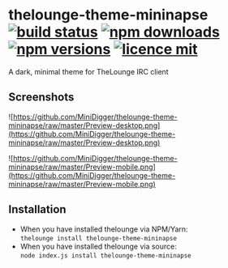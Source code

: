 # thelounge-theme-mininapse [![build status](https://github.com/MiniDigger/thelounge-theme-mininapse/workflows/Build/badge.svg)](https://github.com/MiniDigger/thelounge-theme-mininapse/actions) [![npm downloads](https://img.shields.io/npm/dt/thelounge-theme-mininapse.svg)](https://www.npmjs.com/package/thelounge-theme-mininapse) [![npm versions](https://img.shields.io/npm/v/thelounge-theme-mininapse.svg)](https://www.npmjs.com/package/thelounge-theme-mininapse) [![licence mit](https://img.shields.io/github/license/MiniDigger/thelounge-theme-mininapse.svg)](https://github.com/MiniDigger/thelounge-theme-mininapse/blob/master/LICENSE)


A dark, minimal theme for TheLounge IRC client

## Screenshots

![https://github.com/MiniDigger/thelounge-theme-mininapse/raw/master/Preview-desktop.png](https://github.com/MiniDigger/thelounge-theme-mininapse/raw/master/Preview-desktop.png)

![https://github.com/MiniDigger/thelounge-theme-mininapse/raw/master/Preview-mobile.png](https://github.com/MiniDigger/thelounge-theme-mininapse/raw/master/Preview-mobile.png)

## Installation

- When you have installed thelounge via NPM/Yarn:  
```thelounge install thelounge-theme-mininapse```  
- When you have installed thelounge via source:  
```node index.js install thelounge-theme-mininapse```
